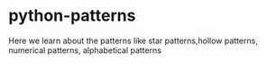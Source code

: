 # python-patterns

Here we learn about the patterns like star patterns,hollow patterns, numerical patterns, alphabetical patterns
